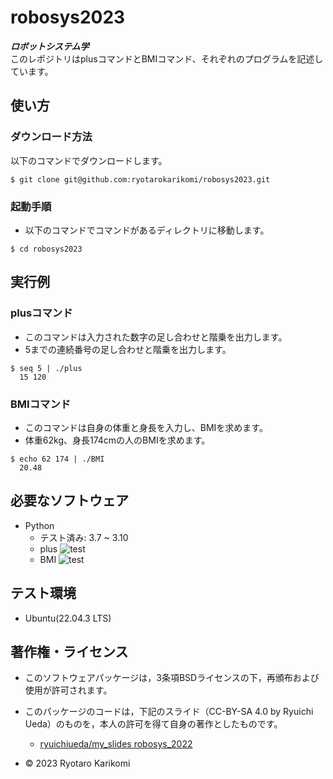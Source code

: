 # robosys2023
***ロボットシステム学***  
このレポジトリはplusコマンドとBMIコマンド、それぞれのプログラムを記述しています。


## 使い方
### ダウンロード方法
以下のコマンドでダウンロードします。
```
$ git clone git@github.com:ryotarokarikomi/robosys2023.git
```

### 起動手順
* 以下のコマンドでコマンドがあるディレクトリに移動します。
```
$ cd robosys2023
```
## 実行例  

### plusコマンド
* このコマンドは入力された数字の足し合わせと階乗を出力します。
* 5までの連続番号の足し合わせと階乗を出力します。
```
$ seq 5 | ./plus
  15 120
```

### BMIコマンド
* このコマンドは自身の体重と身長を入力し、BMIを求めます。
* 体重62kg、身長174cmの人のBMIを求めます。
```
$ echo 62 174 | ./BMI
  20.48
```

## 必要なソフトウェア
  * Python
    * テスト済み: 3.7 ~ 3.10
    * plus ![test](https://github.com/ryotarokarikomi/robosys2023/actions/workflows/test_plus.yml/badge.svg)
    * BMI ![test](https://github.com/ryotarokarikomi/robosys2023/actions/workflows/test_BMI.yml/badge.svg)


## テスト環境
* Ubuntu(22.04.3 LTS)


## 著作権・ライセンス

* このソフトウェアパッケージは，3条項BSDライセンスの下，再頒布および使用が許可されます。
* このパッケージのコードは，下記のスライド（CC-BY-SA 4.0 by Ryuichi Ueda）のものを，本人の許可を得て自身の著作としたものです。
  * [ryuichiueda/my_slides robosys_2022](https://github.com/ryuichiueda/my_slides/tree/master/robosys_2022)


* © 2023 Ryotaro Karikomi
